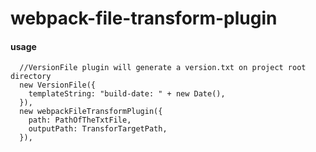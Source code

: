 # webpack-file-transform-plugin

#### usage
```
  //VersionFile plugin will generate a version.txt on project root directory 
  new VersionFile({
    templateString: "build-date: " + new Date(),
  }),
  new webpackFileTransformPlugin({
    path: PathOfTheTxtFile,
    outputPath: TransforTargetPath,
  }),
```
